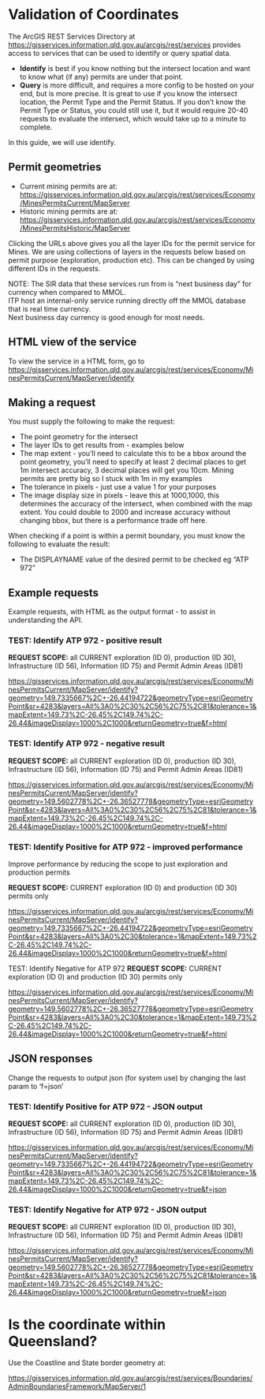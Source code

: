 # Validation of Coordinates

The ArcGIS REST Services Directory at https://gisservices.information.qld.gov.au/arcgis/rest/services provides access to services that can be used to identify or query spatial data.

* **Identify** is best if you know nothing but the intersect location and want to know what (if any) permits are under that point.
* **Query** is more difficult, and requires a more config to be hosted on your end, but is more precise. It is great to use if you know the intersect location, the Permit Type and the Permit Status. If you don’t know the Permit Type or Status, you could still use it, but it would require 20-40 requests to evaluate the intersect, which would take up to a minute to complete.

In this guide, we will use identify.

## Permit geometries

* Current mining permits are at: https://gisservices.information.qld.gov.au/arcgis/rest/services/Economy/MinesPermitsCurrent/MapServer
* Historic mining permits are at: https://gisservices.information.qld.gov.au/arcgis/rest/services/Economy/MinesPermitsHistoric/MapServer

Clicking the URLs above gives you all the layer IDs for the permit service for Mines. We are using collections of layers in the requests below based on permit purpose (exploration, production etc). This can be changed by using different IDs in the requests.

NOTE: The SIR data that these services run from is “next business day” for currency when compared to MMOL.  
ITP host an internal-only service running directly off the MMOL database that is real time currency.  
Next business day currency is good enough for most needs.

## HTML view of the service

To view the service in a HTML form, go to https://gisservices.information.qld.gov.au/arcgis/rest/services/Economy/MinesPermitsCurrent/MapServer/identify

## Making a request

You must supply the following to make the request:

* The point geometry for the intersect
* The layer IDs to get results from - examples below
* The map extent - you’ll need to calculate this to be a bbox around the point geometry, you’ll need to specify at least 2 decimal places to get 1m intersect accuracy, 3 decimal places will get you 10cm. Mining permits are pretty big so I stuck with 1m in my examples
* The tolerance in pixels - just use a value 1 for your purposes
* The image display size in pixels - leave this at 1000,1000, this determines the accuracy of the intersect, when combined with the map extent. You could double to 2000 and increase accuracy without changing bbox, but there is a performance trade off here.

When checking if a point is within a permit boundary, you must know the following to evaluate the result:

* The DISPLAYNAME value of the desired permit to be checked eg “ATP 972”

## Example requests

Example requests, with HTML as the output format - to assist in understanding the API.

### TEST: Identify ATP 972 - positive result

**REQUEST SCOPE:** all CURRENT exploration (ID 0), production (ID 30), Infrastructure (ID 56), Information (ID 75) and Permit Admin Areas (ID81)

https://gisservices.information.qld.gov.au/arcgis/rest/services/Economy/MinesPermitsCurrent/MapServer/identify?geometry=149.7335667%2C+-26.44194722&geometryType=esriGeometryPoint&sr=4283&layers=All%3A0%2C30%2C56%2C75%2C81&tolerance=1&mapExtent=149.73%2C-26.45%2C149.74%2C-26.44&imageDisplay=1000%2C1000&returnGeometry=true&f=html 

### TEST: Identify ATP 972 - negative result

**REQUEST SCOPE:** all CURRENT exploration (ID 0), production (ID 30), Infrastructure (ID 56), Information (ID 75) and Permit Admin Areas (ID81)

https://gisservices.information.qld.gov.au/arcgis/rest/services/Economy/MinesPermitsCurrent/MapServer/identify?geometry=149.5602778%2C+-26.36527778&geometryType=esriGeometryPoint&sr=4283&layers=All%3A0%2C30%2C56%2C75%2C81&tolerance=1&mapExtent=149.73%2C-26.45%2C149.74%2C-26.44&imageDisplay=1000%2C1000&returnGeometry=true&f=html 

### TEST: Identify Positive for ATP 972 - improved performance

Improve performance by reducing the scope to just exploration and production permits

**REQUEST SCOPE:** CURRENT exploration (ID 0) and production (ID 30) permits only

https://gisservices.information.qld.gov.au/arcgis/rest/services/Economy/MinesPermitsCurrent/MapServer/identify?geometry=149.7335667%2C+-26.44194722&geometryType=esriGeometryPoint&sr=4283&layers=All%3A0%2C30&tolerance=1&mapExtent=149.73%2C-26.45%2C149.74%2C-26.44&imageDisplay=1000%2C1000&returnGeometry=true&f=html 

TEST: Identify Negative for ATP 972
**REQUEST SCOPE:** CURRENT exploration (ID 0) and production (ID 30) permits only

https://gisservices.information.qld.gov.au/arcgis/rest/services/Economy/MinesPermitsCurrent/MapServer/identify?geometry=149.5602778%2C+-26.36527778&geometryType=esriGeometryPoint&sr=4283&layers=All%3A0%2C30&tolerance=1&mapExtent=149.73%2C-26.45%2C149.74%2C-26.44&imageDisplay=1000%2C1000&returnGeometry=true&f=html 

## JSON responses

Change the requests to output json (for system use) by changing the last param to ‘f=json’

### TEST: Identify Positive for ATP 972 - JSON output

**REQUEST SCOPE:** all CURRENT exploration (ID 0), production (ID 30), Infrastructure (ID 56), Information (ID 75) and Permit Admin Areas (ID81)

https://gisservices.information.qld.gov.au/arcgis/rest/services/Economy/MinesPermitsCurrent/MapServer/identify?geometry=149.7335667%2C+-26.44194722&geometryType=esriGeometryPoint&sr=4283&layers=All%3A0%2C30%2C56%2C75%2C81&tolerance=1&mapExtent=149.73%2C-26.45%2C149.74%2C-26.44&imageDisplay=1000%2C1000&returnGeometry=true&f=json 

### TEST: Identify Negative for ATP 972 - JSON output

**REQUEST SCOPE:** all CURRENT exploration (ID 0), production (ID 30), Infrastructure (ID 56), Information (ID 75) and Permit Admin Areas (ID81)

https://gisservices.information.qld.gov.au/arcgis/rest/services/Economy/MinesPermitsCurrent/MapServer/identify?geometry=149.5602778%2C+-26.36527778&geometryType=esriGeometryPoint&sr=4283&layers=All%3A0%2C30%2C56%2C75%2C81&tolerance=1&mapExtent=149.73%2C-26.45%2C149.74%2C-26.44&imageDisplay=1000%2C1000&returnGeometry=true&f=json 

# Is the coordinate within Queensland?

Use the Coastline and State border geometry at:

https://gisservices.information.qld.gov.au/arcgis/rest/services/Boundaries/AdminBoundariesFramework/MapServer/1
